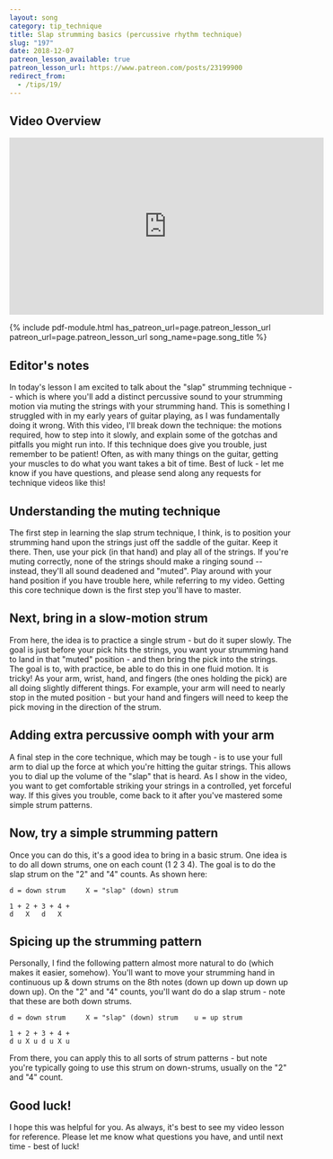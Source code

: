 ```yaml
---
layout: song
category: tip_technique
title: Slap strumming basics (percussive rhythm technique)
slug: "197"
date: 2018-12-07
patreon_lesson_available: true
patreon_lesson_url: https://www.patreon.com/posts/23199900
redirect_from:
  - /tips/19/
---
```


## Video Overview

<iframe width="560" height="315" src="https://www.youtube.com/embed/iQ7pLK4oUEc?showinfo=0" frameborder="0" allowfullscreen></iframe>

{% include pdf-module.html has_patreon_url=page.patreon_lesson_url patreon_url=page.patreon_lesson_url song_name=page.song_title %}

## Editor's notes

In today's lesson I am excited to talk about the "slap" strumming technique -- which is where you'll add a distinct percussive sound to your strumming motion via muting the strings with your strumming hand. This is something I struggled with in my early years of guitar playing, as I was fundamentally doing it wrong. With this video, I'll break down the technique: the motions required, how to step into it slowly, and explain some of the gotchas and pitfalls you might run into. If this technique does give you trouble, just remember to be patient! Often, as with many things on the guitar, getting your muscles to do what you want takes a bit of time. Best of luck - let me know if you have questions, and please send along any requests for technique videos like this!

## Understanding the muting technique

The first step in learning the slap strum technique, I think, is to position your strumming hand upon the strings just off the saddle of the guitar. Keep it there. Then, use your pick (in that hand) and play all of the strings. If you're muting correctly, none of the strings should make a ringing sound -- instead, they'll all sound deadened and "muted". Play around with your hand position if you have trouble here, while referring to my video. Getting this core technique down is the first step you'll have to master.

## Next, bring in a slow-motion strum

From here, the idea is to practice a single strum - but do it super slowly. The goal is just before your pick hits the strings, you want your strumming hand to land in that "muted" position - and then bring the pick into the strings. The goal is to, with practice, be able to do this in one fluid motion. It is tricky! As your arm, wrist, hand, and fingers (the ones holding the pick) are all doing slightly different things. For example, your arm will need to nearly stop in the muted position - but your hand and fingers will need to keep the pick moving in the direction of the strum.

## Adding extra percussive oomph with your arm

A final step in the core technique, which may be tough - is to use your full arm to dial up the force at which you're hitting the guitar strings. This allows you to dial up the volume of the "slap" that is heard. As I show in the video, you want to get comfortable striking your strings in a controlled, yet forceful way. If this gives you trouble, come back to it after you've mastered some simple strum patterns.

## Now, try a simple strumming pattern

Once you can do this, it's a good idea to bring in a basic strum. One idea is to do all down strums, one on each count (1 2 3 4). The goal is to do the slap strum on the "2" and "4" counts. As shown here:

    d = down strum     X = "slap" (down) strum

    1 + 2 + 3 + 4 +
    d   X   d   X

## Spicing up the strumming pattern

Personally, I find the following pattern almost more natural to do (which makes it easier, somehow). You'll want to move your strumming hand in continuous up & down strums on the 8th notes (down up down up down up down up). On the "2" and "4" counts, you'll want do do a slap strum - note that these are both down strums.

    d = down strum     X = "slap" (down) strum    u = up strum

    1 + 2 + 3 + 4 +
    d u X u d u X u

From there, you can apply this to all sorts of strum patterns - but note you're typically going to use this strum on down-strums, usually on the "2" and "4" count.

## Good luck!

I hope this was helpful for you. As always, it's best to see my video lesson for reference. Please let me know what questions you have, and until next time - best of luck!
